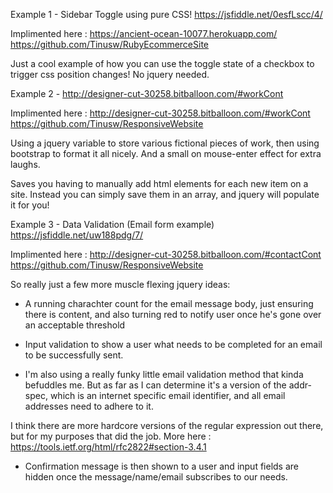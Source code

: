 Example 1 - Sidebar Toggle using pure CSS!
https://jsfiddle.net/0esfLscc/4/

Implimented here : 
https://ancient-ocean-10077.herokuapp.com/
https://github.com/Tinusw/RubyEcommerceSite


Just a cool example of how you can use the toggle state of a checkbox to trigger css position changes! No jquery needed.

Example 2 - 
http://designer-cut-30258.bitballoon.com/#workCont

Implimented here :
http://designer-cut-30258.bitballoon.com/#workCont
https://github.com/Tinusw/ResponsiveWebsite

Using a jquery variable to store various fictional pieces of work, then using bootstrap to format it all nicely. And a small on mouse-enter effect for extra laughs.

Saves you having to manually add html elements for each new item on a site. Instead you can simply save them in an array, and jquery will populate it for you!


Example 3 - Data Validation (Email form example)
https://jsfiddle.net/uw188pdg/7/

Implimented here : 
http://designer-cut-30258.bitballoon.com/#contactCont
https://github.com/Tinusw/ResponsiveWebsite

So really just a few more muscle flexing jquery ideas:

- A running charachter count for the email message body, just ensuring there is content, and also turning red to notify user once he's gone over an acceptable threshold

- Input validation to show a user what needs to be completed for an email to be successfully sent.

- I'm also using a really funky little email validation method that kinda befuddles me. But as far as I can determine it's a version of the addr-spec, which is an internet specific email identifier, and all email addresses need to adhere to it.

I think there are more hardcore versions of the regular expression out there, but for my purposes that did the job. More here :
https://tools.ietf.org/html/rfc2822#section-3.4.1

- Confirmation message is then shown to a user and input fields are hidden once the message/name/email subscribes to our needs.

